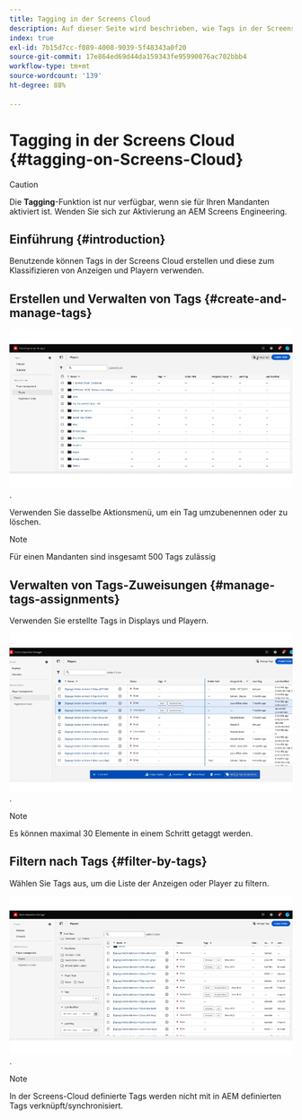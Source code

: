 ```yaml
---
title: Tagging in der Screens Cloud
description: Auf dieser Seite wird beschrieben, wie Tags in der Screens Cloud erstellt, verwaltet und verwendet werden können.
index: true
exl-id: 7b15d7cc-f089-4008-9039-5f48343a0f20
source-git-commit: 17e864ed69d44da159343fe95990076ac702bbb4
workflow-type: tm+mt
source-wordcount: '139'
ht-degree: 88%

---
```


# Tagging in der Screens Cloud {#tagging-on-Screens-Cloud}

>[!CAUTION]
>
>Die **Tagging**-Funktion ist nur verfügbar, wenn sie für Ihren Mandanten aktiviert ist. Wenden Sie sich zur Aktivierung an AEM Screens Engineering.

## Einführung {#introduction}

Benutzende können Tags in der Screens Cloud erstellen und diese zum Klassifizieren von Anzeigen und Playern verwenden.

## Erstellen und Verwalten von Tags {#create-and-manage-tags}

![Tag erstellen](assets/tagging/create-tag.gif).

Verwenden Sie dasselbe Aktionsmenü, um ein Tag umzubenennen oder zu löschen.

>[!NOTE]
> 
> Für einen Mandanten sind insgesamt 500 Tags zulässig

## Verwalten von Tags-Zuweisungen {#manage-tags-assignments}

Verwenden Sie erstellte Tags in Displays und Playern.

![Tag-Zuweisungen verwalten](assets/tagging/assign-tags-to-players.gif).

>[!NOTE]
>  
>Es können maximal 30 Elemente in einem Schritt getaggt werden.

## Filtern nach Tags {#filter-by-tags}

Wählen Sie Tags aus, um die Liste der Anzeigen oder Player zu filtern.

![Nach Tags filtern](assets/tagging/filter-by-tags.gif).

>[!NOTE]
> 
> In der Screens-Cloud definierte Tags werden nicht mit in AEM definierten Tags verknüpft/synchronisiert.
> 
